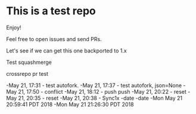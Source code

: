 # This is a test repo

Enjoy!

Feel free to open issues and send PRs.

Let's see if we can get this one backported to 1.x

Test squashmerge


crossrepo pr test

-May 21, 17:31 - test autofork.
-May 21, 17:37 - test autofork, json=None
-May 21, 17:50 - conflict
-May 21, 18:12 - push push
-May 21, 20:22 - reset
-May 21, 20:35 - reset
-May 21, 20:38 - Sync1x
-date
-date
-Mon May 21 20:59:41 PDT 2018
-Mon May 21 21:26:30 PDT 2018
